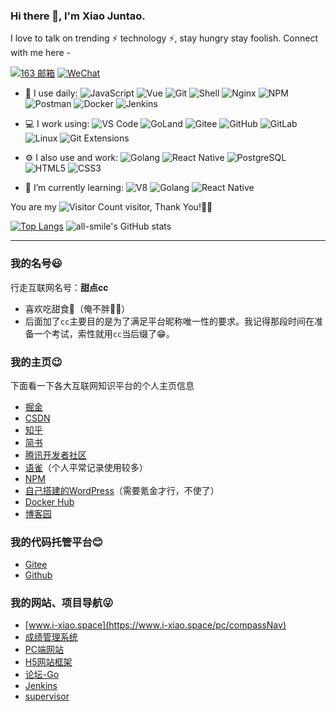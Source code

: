 ### Hi there 👋, I'm Xiao Juntao.

I love to talk on trending ⚡ technology ⚡, stay hungry stay foolish. Connect with me here -

[![163 邮箱](https://img.shields.io/badge/-find_onepiece@163.com-c14438?style=plastic&link=mailto:find_onepiece@163.com)](mailto:find_onepiece@163.com)
[![WeChat](https://img.shields.io/badge/WeChat-07C160?logo=wechat&logoColor=white)](https://raw.githubusercontent.com/all-smile/nav/master/static/images/WeChat.jpg)

- 🚀 I use daily:
  ![JavaScript](https://img.shields.io/badge/JavaScript-000000?logo=JavaScript&logoColor=FFCA28)
  ![Vue](https://img.shields.io/badge/Vue.js-35495E?logo=vue.js&logoColor=4FC08D)
  ![Git](https://img.shields.io/badge/-Git-000000?logo=git&logoColor=FF7043)
  ![Shell](https://img.shields.io/badge/-Shell-4EC422?logo=Shell&logoColor=FF7043)
  ![Nginx](https://img.shields.io/badge/-Nginx-F6C915?logo=nginx&logoColor=029137)
  ![NPM](https://img.shields.io/badge/-NPM-2875E3?logo=npm&logoColor=029137)
  ![Postman](https://img.shields.io/badge/-Postman-7A1FA2?logo=postman&logoColor=FC8019)
  ![Docker](https://img.shields.io/badge/docker-20232A?logo=docker&logoColor=61DAFB)
  ![Jenkins](https://img.shields.io/badge/-Jenkins-F6C915?logo=jenkins&logoColor=F16061)

- 💻 I work using:
  ![VS Code](https://img.shields.io/badge/-VS%20Code-007ACC?style=plastic&logo=visual-studio-code)
  ![GoLand](https://img.shields.io/badge/-GoLand-000?logo=goland&logoColor=00ACC1)
  ![Gitee](https://img.shields.io/badge/-Gitee-A80025?logo=gitee&logoColor=F16061)
  ![GitHub](https://img.shields.io/badge/-GitHub-181717?style=plastic&logo=github)
  ![GitLab](https://img.shields.io/badge/-GitLab-FCA121?style=plastic&logo=gitlab)
  ![Linux](https://img.shields.io/badge/-Linux-F16061?logo=linux&logoColor=000)
  ![Git Extensions](https://img.shields.io/badge/-Git%20Extensions-green?logo=git%20extensions&logoColor=DE3929)

- ⚙️ I also use and work:
  ![Golang](https://img.shields.io/badge/-Golang-02569B?logo=go&logoColor=00ACC1)
  ![React Native](https://img.shields.io/badge/React_Native-20232A?logo=react&logoColor=61DAFB)
  ![PostgreSQL](https://img.shields.io/badge/-PostgreSQL-336791?style=plastic&logo=postgresql)
  ![HTML5](https://img.shields.io/badge/-HTML5-E34F26?style=plastic&logo=html5&logoColor=white)
  ![CSS3](https://img.shields.io/badge/-CSS3-1572B6?style=plastic&logo=css3)

- 🌱 I’m currently learning:
  ![V8](https://img.shields.io/badge/-V8-3DDC84?logo=v8&logoColor=4788F4)
  ![Golang](https://img.shields.io/badge/-Golang-02569B?logo=go&logoColor=00ACC1)
  ![React Native](https://img.shields.io/badge/React_Native-20232A?logo=react&logoColor=61DAFB)


You are my ![Visitor Count](https://profile-counter.glitch.me/all-smile/count.svg) visitor, Thank You!🎉🎉

<!-- [![Top Langs](https://github-readme-stats.vercel.app/api/top-langs/?username=all-smile)](https://github.com/all-smile/github-readme-stats) -->

[![Top Langs](https://github-readme-stats.vercel.app/api/top-langs/?username=all-smile&layout=compact)](https://github.com/all-smile/github-readme-stats)
![all-smile's GitHub stats](https://github-readme-stats.vercel.app/api?username=all-smile&show_icons=true)

***

### 我的名号😃

行走互联网名号：**甜点cc**

- 喜欢吃甜食🥰（俺不胖🏃‍♂️）
- 后面加了`cc`主要目的是为了满足平台昵称唯一性的要求。我记得那段时间在准备一个考试，索性就用`cc`当后缀了😁。

### 我的主页😉

下面看一下各大互联网知识平台的个人主页信息

- [掘金](https://juejin.cn/user/852876755212814/posts)
- [CSDN](https://blog.csdn.net/heyYouU)
- [知乎](https://www.zhihu.com/people/xiaojt_95)
- [简书](https://www.jianshu.com/u/a59c678b26df)
- [腾讯开发者社区](https://cloud.tencent.com/developer/user/8986240)
- [语雀](https://www.yuque.com/allblue-byynd)（个人平常记录使用较多）
- [NPM](https://www.npmjs.com/~xiaojt)
- [自己搭建的WordPress](http://118.190.59.105:8000/)（需要氪金才行，不使了）
- [Docker Hub](https://hub.docker.com/u/xiaobluewhale)
- [博客园](https://www.cnblogs.com/all-smile/)

### 我的代码托管平台😊

- [Gitee](https://gitee.com/hey-u)
- [Github](https://github.com/all-smile)

### 我的网站、项目导航😜

- [www.i-xiao.space](https://www.i-xiao.space/pc/compassNav)
- [成绩管理系统](http://i-xiao.space:3000/)
- [PC端网站](https://www.i-xiao.space/pc/main/home)
- [H5网站框架](https://www.i-xiao.space/h5/main/checkFace)
- [论坛-Go](http://118.190.59.105:8088/)
- [Jenkins](http://118.190.59.105:8082/)
- [supervisor](https://www.i-xiao.space/supervisor/)
